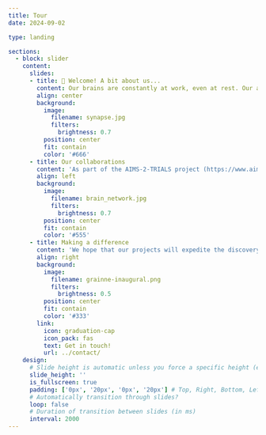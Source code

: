 ```yaml
---
title: Tour
date: 2024-09-02

type: landing

sections:
  - block: slider
    content:
      slides:
      - title: 👋 Welcome! A bit about us...
        content: Our brains are constantly at work, even at rest. Our aim is to better understand dynamic brain function, including in neurodiverse individuals. We are working with adults (ages 18 to 65) from various backgrounds and communities. We use drugs which target different chemical systems to understand how brain function is regulated. We call these studies ‘Shiftability’ studies because they measure what shifts or changes in the brain in response to a single dose of a drug. Magnetic Resonance Imaging (MRI) scanning is a safe way of producing detailed images of the brain using magnetism. It does not use any form of ionising radiation (unlike X-ray) or radioactive substances (unlike PET imaging). Electroencephalography (EEG) is another safe way to study the brain by recording brain signals moment by moment. We use these tools to capture the response to single doses of drugs which briefly shift brain signalling. The drugs used in our projects have been extensively tested and found to be generally safe. For example, they act on the serotonin (5-HT) brain chemical system (psilocybin and citalopram), the GABA system (clobazam and arbaclofen), the opioid system (tianeptine) and/or have multiple brain targets (cannabidiol).
        align: center
        background:
          image:
            filename: synapse.jpg
            filters:
              brightness: 0.7
          position: center
          fit: contain
          color: '#666'
      - title: Our collaborations
        content: 'As part of the AIMS-2-TRIALS project (https://www.aims-2-trials.eu/), we collaborate with an international network of scientists to gain fresh insights regarding the structure, function and chemistry of neurodivergent conditions such as autism. Everyone who is neurodivergent is different and we want to understand what biology is shared and what is unique to each individual.'
        align: left
        background:
          image:
            filename: brain_network.jpg
            filters:
              brightness: 0.7
          position: center
          fit: contain
          color: '#555'
      - title: Making a difference
        content: 'We hope that our projects will expedite the discovery and development of novel strategies to tackle some of the difficulties that neurodivergent (e.g. autistic) people experience daily. We hope that this provides more options for people to support their mental health and well-being while also preserving every person’s strengths and skills.'
        align: right
        background:
          image:
            filename: grainne-inaugural.png
            filters:
              brightness: 0.5
          position: center
          fit: contain
          color: '#333'
        link:
          icon: graduation-cap
          icon_pack: fas
          text: Get in touch!
          url: ../contact/
    design:
      # Slide height is automatic unless you force a specific height (e.g. '400px')
      slide_height: ''
      is_fullscreen: true
      padding: ['0px', '20px', '0px', '20px'] # Top, Right, Bottom, Left
      # Automatically transition through slides?
      loop: false
      # Duration of transition between slides (in ms)
      interval: 2000
---
```

